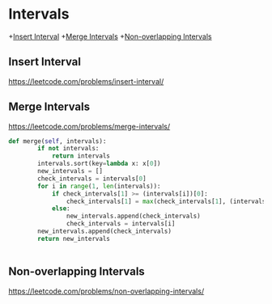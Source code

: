 # Intervals

+[Insert Interval](#insert-interval)
+[Merge Intervals](#merge-intervals)
+[Non-overlapping Intervals](#non-overlapping-intervals)

## Insert Interval

https://leetcode.com/problems/insert-interval/


## Merge Intervals

https://leetcode.com/problems/merge-intervals/


```python
def merge(self, intervals):
        if not intervals:
            return intervals
        intervals.sort(key=lambda x: x[0])
        new_intervals = []
        check_intervals = intervals[0]
        for i in range(1, len(intervals)):
            if check_intervals[1] >= (intervals[i])[0]:
                check_intervals[1] = max(check_intervals[1], (intervals[i])[1])
            else:
                new_intervals.append(check_intervals)
                check_intervals = intervals[i]
        new_intervals.append(check_intervals)
        return new_intervals
  
  ```

## Non-overlapping Intervals

https://leetcode.com/problems/non-overlapping-intervals/

